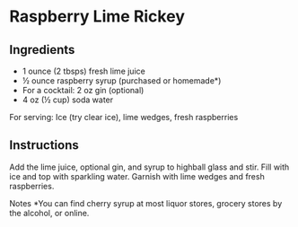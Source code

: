 # Raspberry Lime Rickey


## Ingredients
- 1 ounce (2 tbsps) fresh lime juice
- &frac12; ounce raspberry syrup (purchased or homemade*)
- For a cocktail: 2 oz gin (optional)
- 4 oz (&frac12; cup) soda water

For serving: Ice (try clear ice), lime wedges, fresh raspberries

## Instructions
Add the lime juice, optional gin, and syrup to highball glass and stir.
Fill with ice and top with sparkling water. Garnish with lime wedges and fresh raspberries.


Notes
*You can find cherry syrup at most liquor stores, grocery stores by the alcohol, or online. 
